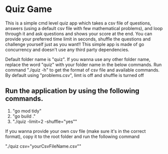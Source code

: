 # Quiz Game
This is a simple cmd level quiz app which takes a csv file of questions, answers (using a default csv file with few mathematical problems), 
and loop through it and ask questions and shows your score at the end.
You can provide your preferred time limit in seconds, shuffle the questions and challenge yourself just as you want!!
This simple app is made of go concurrency and doesn't use any third party dependencies.

Default folder name is "quiz". If you wanna use any other folder name, replace the word "quiz" with your folder name in the below commands.
Run command "./quiz -h" to get the format of csv file and available commands.
By default using "problems.csv", limt is off and shuffle is turned off

## Run the application by using the following commands.
1. "go mod tidy"
2. "go build ."
3. "./quiz -limit=2 -shuffle="yes""

If you wanna provide your own csv file (make sure it's in the correct format), copy it to the root folder and run the following command

"./quiz csv="yourCsvFileName.csv"" 
